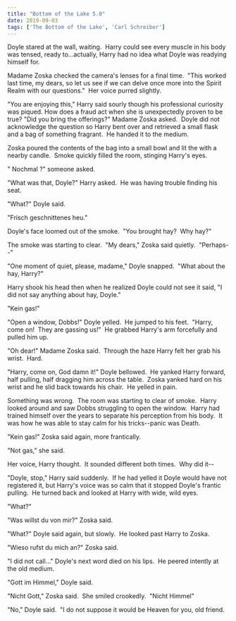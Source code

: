 ```yaml
---
title: "Bottom of the Lake 5.0"
date: 2019-09-03
tags: ['The Bottom of the Lake', 'Carl Schreiber']
---
```


Doyle stared at the wall, waiting.  Harry could see every muscle in his body was tensed, ready to...actually, Harry had no idea what Doyle was readying himself for.

Madame Zoska checked the camera's lenses for a final time.  "This worked last time, my dears, so let us see if we can delve once more into the Spirit Realm with our questions."  Her voice purred slightly.

"You are enjoying this," Harry said sourly though his professional curiosity was piqued. How does a fraud act when she is unexpectedly proven to be true? "Did you bring the offerings?" Madame Zoska asked.  Doyle did not acknowledge the question so Harry bent over and retrieved a small flask and a bag of something fragrant.  He handed it to the medium.

Zoska poured the contents of the bag into a small bowl and lit the with a nearby candle.  Smoke quickly filled the room, stinging Harry's eyes.

" Nochmal ?" someone asked.

"What was that, Doyle?" Harry asked.  He was having trouble finding his seat.

"What?" Doyle said.

"Frisch geschnittenes heu."

Doyle's face loomed out of the smoke.  "You brought hay?  Why hay?"

The smoke was starting to clear.  "My dears," Zoska said quietly.  "Perhaps--"

"One moment of quiet, please, madame," Doyle snapped.  "What about the hay, Harry?"

Harry shook his head then when he realized Doyle could not see it said, "I did not say anything about hay, Doyle."

"Kein gas!"

"Open a window, Dobbs!" Doyle yelled.  He jumped to his feet.  "Harry, come on!  They are gassing us!"  He grabbed Harry's arm forcefully and pulled him up.

"Oh dear!" Madame Zoska said.  Through the haze Harry felt her grab his wrist.  Hard.

"Harry, come on, God damn it!" Doyle bellowed.  He yanked Harry forward, half pulling, half dragging him across the table.  Zoska yanked hard on his wrist and he slid back towards his chair.  He yelled in pain.

Something was wrong.  The room was starting to clear of smoke.  Harry looked around and saw Dobbs struggling to open the window.  Harry had trained himself over the years to separate his perception from his body.  It was how he was able to stay calm for his tricks--panic was Death.

"Kein gas!" Zoska said again, more frantically.

"Not gas," she said.

Her voice, Harry thought.  It sounded different both times.  Why did it--

"Doyle, stop," Harry said suddenly.  If he had yelled it Doyle would have not registered it, but Harry's voice was so calm that it stopped Doyle's frantic pulling.  He turned back and looked at Harry with wide, wild eyes.

"What?"

"Was willst du von mir?" Zoska said.

"What?" Doyle said again, but slowly.  He looked past Harry to Zoska.

"Wieso rufst du mich an?" Zoska said.

"I did not call..." Doyle's next word died on his lips.  He peered intently at the old medium.

"Gott im Himmel," Doyle said.

"Nicht Gott," Zoska said.  She smiled crookedly.  "Nicht Himmel"

"No," Doyle said.  "I do not suppose it would be Heaven for you, old friend.
